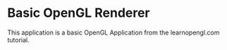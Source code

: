 # Basic OpenGL Renderer
This application is a basic OpenGL Application from the learnopengl.com tutorial.

